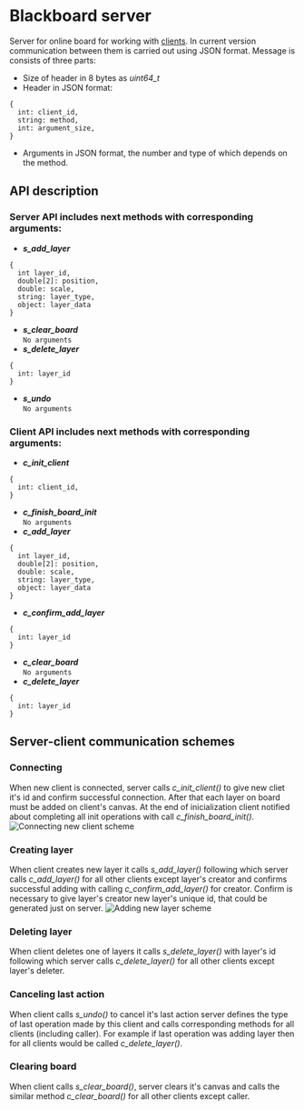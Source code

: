 Blackboard server
=================
Server for online board for working with [clients](https://github.com/MaxMalts/Online_Board). In current version communication between them is carried out using JSON format. Message is consists of three parts:
- Size of header in 8 bytes as *uint64_t*
- Header in JSON format:
```
{
  int: client_id,
  string: method,
  int: argument_size,
}
```
- Arguments in JSON format, the number and type of which depends on the method.

API description
---------------
### Server API includes next methods with corresponding arguments:
- ***s_add_layer***
```
{
  int layer_id,
  double[2]: position,
  double: scale,
  string: layer_type,
  object: layer_data
}
```
- ***s_clear_board***  
`No arguments`
- ***s_delete_layer***
```
{
  int: layer_id
}
```
- ***s_undo***  
`No arguments`

### Client API includes next methods with corresponding arguments:
- ***c_init_client***
```
{
  int: client_id,
}
```
- ***c_finish_board_init***  
`No arguments`
- ***c_add_layer***
```
{
  int layer_id,
  double[2]: position,
  double: scale,
  string: layer_type,
  object: layer_data
}
```
- ***c_confirm_add_layer***
```
{
  int: layer_id
}
```
- ***c_clear_board***  
`No arguments`
- ***c_delete_layer***
```
{
  int: layer_id
}
```

Server-client communication schemes
-----------------------------------
### Connecting
When new client is connected, server calls *c_init_client()* to give new cliet it's id and confirm successful connection. After that each layer on board must be added on client's canvas. At the end of inicialization client notified about completing all init operations with call *c_finish_board_init()*.
![Connecting new client scheme](https://github.com/egor79k/blackboard_server/blob/master/img/connecting.png)

### Creating layer
When client creates new layer it calls *s_add_layer()* following which server calls *c_add_layer()* for all other clients except layer's creator and confirms successful adding with calling *c_confirm_add_layer()* for creator. Confirm is necessary to give layer's creator new layer's unique id, that could be generated just on server.
![Adding new layer scheme](https://github.com/egor79k/blackboard_server/blob/master/img/creating_layer.png)

### Deleting layer
When client deletes one of layers it calls *s_delete_layer()* with layer's id following which server calls *c_delete_layer()* for all other clients except layer's deleter.

### Canceling last action
When client calls *s_undo()* to cancel it's last action server defines the type of last operation made by this client and calls corresponding methods for all clients (including caller). For example if last operation was adding layer then for all clients would be called *c_delete_layer()*.

### Clearing board
When client calls *s_clear_board()*, server clears it's canvas and calls the similar method *c_clear_board()* for all other clients except caller.
